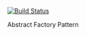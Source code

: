 [![Build Status](https://api.travis-ci.org/kepolu/abstract-factory.svg?branch=master)](https://travis-ci.org/kepolu/abstract-factory)

Abstract Factory Pattern
